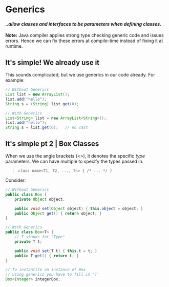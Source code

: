 # Generics 

#### _..allow **classes and interfaces** to be parameters when defining classes._ 

**Note:**  Java compiler applies strong type checking generic code and issues errors. Hence we can fix these errors at compile-time instead of fixing it at runtime.  

## It's simple! We already use it 

This sounds complicated, but we use generics in our code already. For example: 

```java
// Without Generics 
List list = new ArrayList();
list.add("hello");
String s = (String) list.get(0);

// With Generics
List<String> list = new ArrayList<String>();
list.add("hello");
String s = list.get(0);   // no cast
```
## It's simple pt 2 | Box Classes

When we use the angle brackets (<>), it denotes the specific _type_ parameters. We can have multiple to specify the types passed in. 

> `class name<T1, T2, ..., Tn> { /* ... */ }` 

Consider: 

```java
// Without Generics 
public class Box {
    private Object object;

    public void set(Object object) { this.object = object; }
    public Object get() { return object; }
}

// With Generics 
public class Box<T> {
    // T stands for "Type"
    private T t;

    public void set(T t) { this.t = t; }
    public T get() { return t; }
}

// To instantite an instance of Box 
// using generics you have to fill in 'T' 
Box<Integer> integerBox;
```